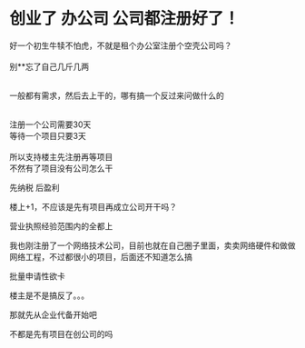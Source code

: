 # 创业了 办公司 公司都注册好了！


好一个初生牛犊不怕虎，不就是租个办公室注册个空壳公司吗？<br />
<br />
别**忘了自己几斤几两<br />
<br />


一般都有需求，然后去上干的，哪有搞一个反过来问做什么的<br />
<br />


注册一个公司需要30天<br />
等待一个项目只要3天<br />
<br />
所以支持楼主先注册再等项目<br />
不然有了项目没有公司怎么干

先纳税 后盈利<img src="static/image/smiley/default/lol.gif" smilieid="12" border="0" alt="" />

楼上+1，不应该是先有项目再成立公司开干吗？

营业执照经验范围内的全都上

我也刚注册了一个网络技术公司，目前也就在自己圈子里面，卖卖网络硬件和做做网络工程，不过都很小的项目，后面还不知道怎么搞

批量申请性欲卡

楼主是不是搞反了。。。

那就先从企业代备开始吧

不都是先有项目在创公司的吗
